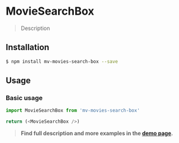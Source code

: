 # MovieSearchBox

> Description

<!-- ![](./assets/preview.png) -->

## Installation

```sh
$ npm install mv-movies-search-box --save
```

## Usage

### Basic usage
```js
import MovieSearchBox from 'mv-movies-search-box'

return (<MovieSearchBox />)
```


> **Find full description and more examples in the [demo page](#).**